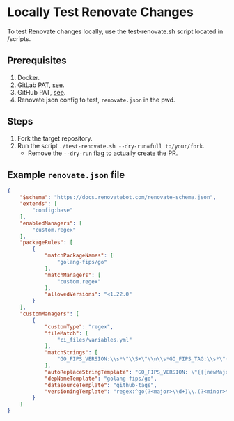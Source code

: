 # Locally Test Renovate Changes

To test Renovate changes locally, use the test-renovate.sh script located in /scripts.

## Prerequisites

1. Docker.
1. GitLab PAT, [see](https://docs.renovatebot.com/modules/platform/gitlab).
1. GitHub PAT, [see](https://docs.renovatebot.com/modules/platform/github).
1. Renovate json config to test, `renovate.json` in the pwd.

## Steps

1. Fork the target repository.
1. Run the script `./test-renovate.sh --dry-run=full to/your/fork`.
   * Remove the `--dry-run` flag to actually create the PR.

## Example `renovate.json` file
```json
{
    "$schema": "https://docs.renovatebot.com/renovate-schema.json",
    "extends": [
        "config:base"
    ],
    "enabledManagers": [
        "custom.regex"
    ],
    "packageRules": [
        {
            "matchPackageNames": [
                "golang-fips/go"
            ],
            "matchManagers": [
                "custom.regex"
            ],
            "allowedVersions": "<1.22.0"
        }
    ],
    "customManagers": [
        {
            "customType": "regex",
            "fileMatch": [
                "ci_files/variables.yml"
            ],
            "matchStrings": [
                "GO_FIPS_VERSION:\\s*\"\\S+\"\\n\\s*GO_FIPS_TAG:\\s*\"(?<currentValue>\\S+)\""
            ],
            "autoReplaceStringTemplate": "GO_FIPS_VERSION: \"{{{newMajor}}}.{{{newMinor}}}.{{{newPatch}}}\"\n  GO_FIPS_TAG: \"{{{newValue}}}\"",
            "depNameTemplate": "golang-fips/go",
            "datasourceTemplate": "github-tags",
            "versioningTemplate": "regex:^go(?<major>\\d+)\\.(?<minor>\\d+)\\.(?<patch>\\d+)-(?<build>\\d+)-openssl-fips$"
        }
    ]
}
```
